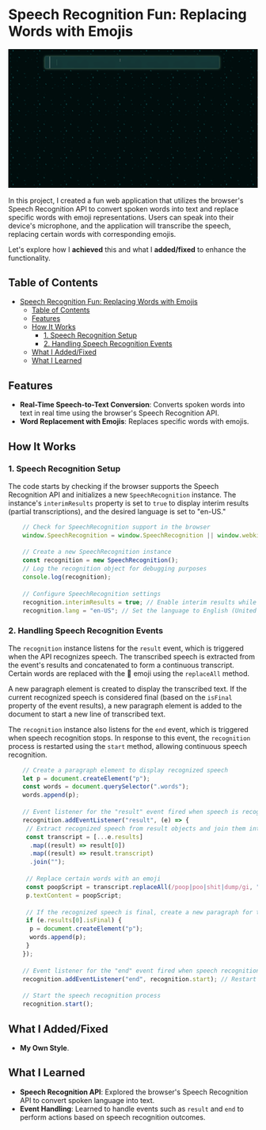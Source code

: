 
# Speech Recognition Fun: Replacing Words with Emojis

![gif](assets/images/showcase.gif)

In this project, I created a fun web application that utilizes the browser's Speech Recognition API to convert spoken words into text and replace specific words with emoji representations. Users can speak into their device's microphone, and the application will transcribe the speech, replacing certain words with corresponding emojis.

Let's explore how I **achieved** this and what I **added/fixed** to enhance the functionality.

## Table of Contents

- [Speech Recognition Fun: Replacing Words with Emojis](#speech-recognition-fun-replacing-words-with-emojis)
  - [Table of Contents](#table-of-contents)
  - [Features](#features)
  - [How It Works](#how-it-works)
    - [1. Speech Recognition Setup](#1-speech-recognition-setup)
    - [2. Handling Speech Recognition Events](#2-handling-speech-recognition-events)
  - [What I Added/Fixed](#what-i-addedfixed)
  - [What I Learned](#what-i-learned)

## Features

- **Real-Time Speech-to-Text Conversion**: Converts spoken words into text in real time using the browser's Speech Recognition API.
- **Word Replacement with Emojis**: Replaces specific words with  emojis.

## How It Works

### 1. Speech Recognition Setup

The code starts by checking if the browser supports the Speech Recognition API and initializes a new `SpeechRecognition` instance. The instance's `interimResults` property is set to `true` to display interim results (partial transcriptions), and the desired language is set to "en-US."

```js
    // Check for SpeechRecognition support in the browser
    window.SpeechRecognition = window.SpeechRecognition || window.webkitSpeechRecognition || window.mozSpeechRecognition || window.msSpeechRecognition;

    // Create a new SpeechRecognition instance
    const recognition = new SpeechRecognition();
    // Log the recognition object for debugging purposes
    console.log(recognition);

    // Configure SpeechRecognition settings
    recognition.interimResults = true; // Enable interim results while speaking
    recognition.lang = "en-US"; // Set the language to English (United States)
```

### 2. Handling Speech Recognition Events

The `recognition` instance listens for the `result` event, which is triggered when the API recognizes speech. The transcribed speech is extracted from the event's results and concatenated to form a continuous transcript. Certain words are replaced with the 💩 emoji using the `replaceAll` method.

A new paragraph element is created to display the transcribed text. If the current recognized speech is considered final (based on the `isFinal` property of the event results), a new paragraph element is added to the document to start a new line of transcribed text.

The `recognition` instance also listens for the `end` event, which is triggered when speech recognition stops. In response to this event, the `recognition` process is restarted using the `start` method, allowing continuous speech recognition.

```js
    // Create a paragraph element to display recognized speech
    let p = document.createElement("p");
    const words = document.querySelector(".words");
    words.append(p);

    // Event listener for the "result" event fired when speech is recognized
    recognition.addEventListener("result", (e) => {
     // Extract recognized speech from result objects and join them into a transcript
     const transcript = [...e.results]
      .map((result) => result[0])
      .map((result) => result.transcript)
      .join("");

     // Replace certain words with an emoji
     const poopScript = transcript.replaceAll(/poop|poo|shit|dump/gi, "💩");
     p.textContent = poopScript;

     // If the recognized speech is final, create a new paragraph for the next speech
     if (e.results[0].isFinal) {
      p = document.createElement("p");
      words.append(p);
     }
    });

    // Event listener for the "end" event fired when speech recognition ends
    recognition.addEventListener("end", recognition.start); // Restart speech recognition

    // Start the speech recognition process
    recognition.start();
```

## What I Added/Fixed

- **My Own Style**.

## What I Learned

- **Speech Recognition API**: Explored the browser's Speech Recognition API to convert spoken language into text.
- **Event Handling**: Learned to handle events such as `result` and `end` to perform actions based on speech recognition outcomes.
